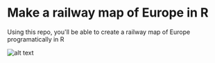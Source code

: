 # Make a railway map of Europe in R

Using this repo, you'll be able to create a railway map of Europe programatically in R

![alt text](https://github.com/milos-agathon/make-railway-map-europe-in-r/blob/main/photo1a.png?raw=true)
